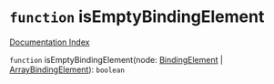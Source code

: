 # `function` isEmptyBindingElement

[Documentation Index](../README.md)

`function` isEmptyBindingElement(node: [BindingElement](../private.interface.BindingElement/README.md) | [ArrayBindingElement](../private.type.ArrayBindingElement/README.md)): `boolean`